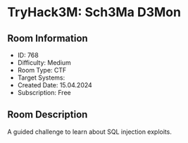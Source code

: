 ﻿# TryHack3M: Sch3Ma D3Mon

## Room Information
- ID: 768
- Difficulty: Medium
- Room Type: CTF
- Target Systems: 
- Created Date: 15.04.2024
- Subscription: Free

## Room Description
A guided challenge to learn about SQL injection exploits.
